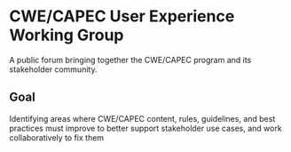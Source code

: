 # CWE/CAPEC User Experience Working Group
A public forum bringing together the CWE/CAPEC program and its stakeholder community.

## Goal
Identifying areas where CWE/CAPEC content, rules, guidelines, and best practices must improve to better support stakeholder use cases, and work collaboratively to fix them
